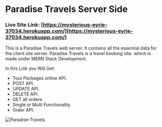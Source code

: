 # Paradise Travels Server Side

### Live Site Link: [https://mysterious-eyrie-37034.herokuapp.com/](https://mysterious-eyrie-37034.herokuapp.com/)

This is a Paradise Travels web server. It contains all the essential data for the client site server. Paradise Travels is a travel booking site. which is made under MERN Stack Development.

In this Link you Will Get:

* Tour Packages online API.
* POST API.
* UPDATE API.
* DELETE API.
* GET all orders.
* Single or Multi Functionality.
* Order API.

 ![Paradise-Travels](https://i.ibb.co/zhG6F1X/screenshot-localhost-3000-2021-11-12-04-14-15.png)
